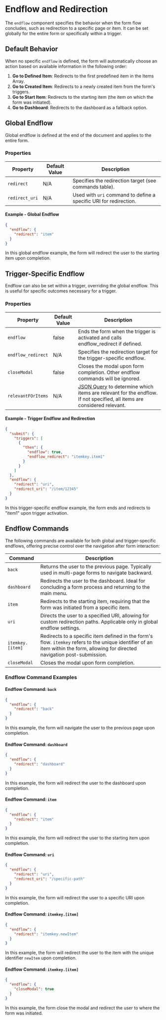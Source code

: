 # Endflow and Redirection

The `endflow` component specifies the behavior when the form flow concludes, such as redirection to a specific page or item. It can be set globally for the entire form or specifically within a trigger.

## Default Behavior

When no specific `endflow` is defined, the form will automatically choose an action based on available information in the following order:

1. **Go to Defined Item**: Redirects to the first predefined item in the Items Array.
2. **Go to Created Item**: Redirects to a newly created item from the form's triggers.
3. **Go to Start Item**: Redirects to the starting item (the item on which the form was initiated).
4. **Go to Dashboard**: Redirects to the dashboard as a fallback option.

## Global Endflow

Global endflow is defined at the end of the document and applies to the entire form.

### Properties

| Property       | Default Value | Description |
|----------------|---------------|-------------|
| `redirect`     | N/A           | Specifies the redirection target (see commands table). |
| `redirect_uri` | N/A           | Used with `uri` command to define a specific URI for redirection. |

#### Example - Global Endflow

```json
{
  "endflow": {
    "redirect": "item"
  }
}
```
In this global endflow example, the form will redirect the user to the starting item upon completion.

## Trigger-Specific Endflow
Endflow can also be set within a trigger, overriding the global endflow. This is useful for specific outcomes necessary for a trigger.

### Properties
|Property	|Default Value	|Description
|----------------|---------------|-------------|
|`endflow`	        |false	|Ends the form when the trigger is activated and calls endflow_redirect if defined.
|`endflow_redirect`	|N/A	|Specifies the redirection target for the trigger-specific endflow.
|`closeModal`	        |false	|Closes the modal upon form completion. Other endflow commands will be ignored.
|`relevantFOrItems`	|N/A	|[JSON Query](/docs/JSON/json-query) to determine which items are relevant for the endflow. If not specified, all items are considered relevant.|

#### Example - Trigger Endflow and Redirection

```json
{
  "submit": {
    "triggers": [
      {
        "then": {
          "endflow": true,
          "endflow_redirect": "itemkey.item1"
        }
      }
    ]
  },
  "endflow": {
    "redirect": "uri",
    "redirect_uri": "/item/12345"
  }
}
```
In this trigger-specific endflow example, the form ends and redirects to "item1" upon trigger activation.

## Endflow Commands

The following commands are available for both global and trigger-specific endflows, offering precise control over the navigation after form interaction:

| Command           | Description |
|-------------------|-------------|
| `back`            | Returns the user to the previous page. Typically used in multi-page forms to navigate backward. |
| `dashboard`       | Redirects the user to the dashboard. Ideal for concluding a form process and returning to the main menu. |
| `item`            | Redirects to the starting item, requiring that the form was initiated from a specific item. |
| `uri`             | Directs the user to a specified URI, allowing for custom redirection paths. Applicable only in global endflow settings. |
| `itemkey.[item]`  | Redirects to a specific item defined in the form's flow. `itemkey` refers to the unique identifier of an item within the form, allowing for directed navigation post-submission. |
| `closeModal`	    |Closes the modal upon form completion.

### Endflow Command Examples

#### Endflow Command: `back`
```json
{
  "endflow": {
    "redirect": "back"
  }
}
```
In this example, the form will navigate the user to the previous page upon completion.

#### Endflow Command: `dashboard`
```json
{
  "endflow": {
    "redirect": "dashboard"
  }
}
```
In this example, the form will redirect the user to the dashboard upon completion.

#### Endflow Command: `item`
```json
{
  "endflow": {
    "redirect": "item"
  }
}
```
In this example, the form will redirect the user to the starting item upon completion.

#### Endflow Command: `uri`
```json
{
  "endflow": {
    "redirect": "uri",
    "redirect_uri": "/specific-path"
  }
}
```

In this example, the form will redirect the user to a specific URI upon completion.

#### Endflow Command: `itemkey.[item]`
```json
{
  "endflow": {
    "redirect": "itemkey.newItem"
  }
}
```

In this example, the form will redirect the user to the item with the unique identifier `newItem` upon completion.

#### Endflow Command: `itemkey.[item]`
```json
{
  "endflow": {
    "closeModal": true
  }
}
```

In this example, the form close the modal and redirect the user to where the form was initiated.
